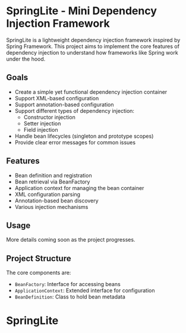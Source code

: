 # SpringLite - Mini Dependency Injection Framework

SpringLite is a lightweight dependency injection framework inspired by Spring Framework. This project aims to implement the core features of dependency injection to understand how frameworks like Spring work under the hood.

## Goals

- Create a simple yet functional dependency injection container
- Support XML-based configuration
- Support annotation-based configuration
- Support different types of dependency injection:
  - Constructor injection
  - Setter injection
  - Field injection
- Handle bean lifecycles (singleton and prototype scopes)
- Provide clear error messages for common issues

## Features

- Bean definition and registration
- Bean retrieval via BeanFactory
- Application context for managing the bean container
- XML configuration parsing
- Annotation-based bean discovery
- Various injection mechanisms

## Usage

More details coming soon as the project progresses.

## Project Structure

The core components are:

- `BeanFactory`: Interface for accessing beans
- `ApplicationContext`: Extended interface for configuration
- `BeanDefinition`: Class to hold bean metadata
# SpringLite
